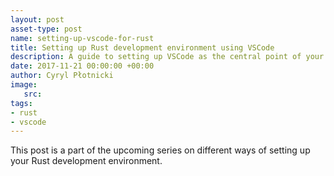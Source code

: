 ```yaml
---
layout: post
asset-type: post
name: setting-up-vscode-for-rust
title: Setting up Rust development environment using VSCode
description: A guide to setting up VSCode as the central point of your Rust development experience
date: 2017-11-21 00:00:00 +00:00
author: Cyryl Płotnicki
image:
   src: 
tags:
- rust
- vscode
---
```


This post is a part of the upcoming series on different ways of setting up your Rust development environment.